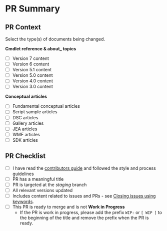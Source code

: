 # PR Summary
<!-- Summarize your changes and list related issues here -->

## PR Context
<!--
There is a numbered folder for each version of the PowerShell cmdlet content. Changes to cmdlet
reference should be made to all versions where applicable. The /docs-conceptual folder tree does
not have version folders.
-->

Select the type(s) of documents being changed.

**Cmdlet reference & about_ topics**
- [ ] Version 7 content
- [ ] Version 6 content
- [ ] Version 5.1 content
- [ ] Version 5.0 content
- [ ] Version 4.0 content
- [ ] Version 3.0 content

**Conceptual articles**
- [ ] Fundamental conceptual articles
- [ ] Script sample articles
- [ ] DSC articles
- [ ] Gallery articles
- [ ] JEA articles
- [ ] WMF articles
- [ ] SDK articles

## PR Checklist

- [ ] I have read the [contributors guide](https://github.com/MicrosoftDocs/PowerShell-Docs/blob/staging/CONTRIBUTING.md) and followed the style and process guidelines
- [ ] PR has a meaningful title
- [ ] PR is targeted at the _staging_ branch
- [ ] All relevant versions updated
- [ ] Includes content related to issues and PRs - see [Closing issues using keywords](https://help.github.com/en/articles/closing-issues-using-keywords).
- [ ] This PR is ready to merge and is not **Work in Progress**
  - If the PR is work in progress, please add the prefix `WIP:` or `[ WIP ]` to the beginning of the
    title and remove the prefix when the PR is ready.
